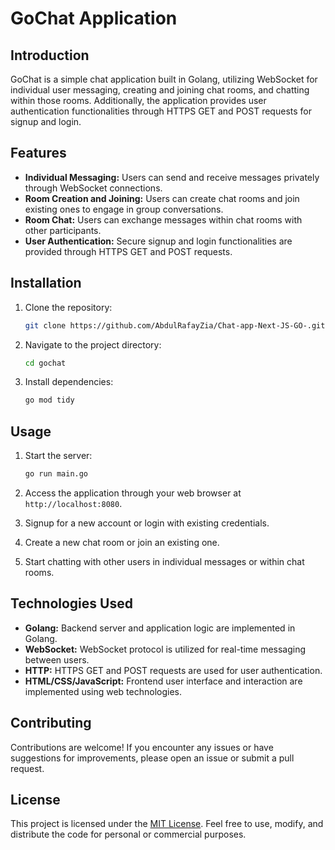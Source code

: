 
# GoChat Application

## Introduction

GoChat is a simple chat application built in Golang, utilizing WebSocket for individual user messaging, creating and joining chat rooms, and chatting within those rooms. Additionally, the application provides user authentication functionalities through HTTPS GET and POST requests for signup and login.

## Features

- **Individual Messaging:** Users can send and receive messages privately through WebSocket connections.
- **Room Creation and Joining:** Users can create chat rooms and join existing ones to engage in group conversations.
- **Room Chat:** Users can exchange messages within chat rooms with other participants.
- **User Authentication:** Secure signup and login functionalities are provided through HTTPS GET and POST requests.

## Installation

1. Clone the repository:

   ```bash
   git clone https://github.com/AbdulRafayZia/Chat-app-Next-JS-GO-.git
   ```

2. Navigate to the project directory:

   ```bash
   cd gochat
   ```

3. Install dependencies:

   ```bash
   go mod tidy
   ```

## Usage

1. Start the server:

   ```bash
   go run main.go
   ```

2. Access the application through your web browser at `http://localhost:8080`.

3. Signup for a new account or login with existing credentials.

4. Create a new chat room or join an existing one.

5. Start chatting with other users in individual messages or within chat rooms.

## Technologies Used

- **Golang:** Backend server and application logic are implemented in Golang.
- **WebSocket:** WebSocket protocol is utilized for real-time messaging between users.
- **HTTP:** HTTPS GET and POST requests are used for user authentication.
- **HTML/CSS/JavaScript:** Frontend user interface and interaction are implemented using web technologies.

## Contributing

Contributions are welcome! If you encounter any issues or have suggestions for improvements, please open an issue or submit a pull request.

## License

This project is licensed under the [MIT License](LICENSE). Feel free to use, modify, and distribute the code for personal or commercial purposes.

